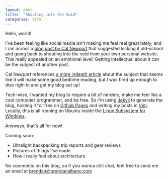 ```yaml
---
layout: post
title:  "Shouting into the Void"
categories: life
---
```


Hello, world!

I've been feeling like social media isn't making me feel real great lately, and I ran across a [blog post by Cal Newport](http://calnewport.com/blog/2018/03/25/beyond-deletefacebook-more-thoughts-on-embracing-the-social-internet-over-social-media/) that suggested kicking it old-school and going back to shouting into the void from your own personal website. This really appealed on an emotional level! Getting intellectual about it can be the subject of another post.

Cal Newport references [a more indepth article](https://iasc-culture.org/THR/THR_article_2018_Spring_Jacobs.php) about the subject that seems like it will make some good bedtime reading, but I was fired up enough to dive right in and get my blog set up!

Tech-wise, I wanted my blog to require a bit of nerdery, make me feel like a cool computer programmer, and be free. So I'm using [Jekyll](https://jekyllrb.com) to generate the blog, hosting it for free on [Github Pages](https://pages.github.com) and writing my posts in [Vim](https://www.vim.org). Locally, this is all running on Ubuntu inside the [Linux Subsystem for Windows](https://docs.microsoft.com/en-us/windows/wsl/install-win10).

Anyways, that's all for now!

Coming soon:

- Ultralight backpacking trip reports and gear reviews
- Pictures of things I've made
- How I really feel about architecture

No comments on this blog, so if you wanna chit chat, feel free to send me an email at brendan@brendanalbano.com
